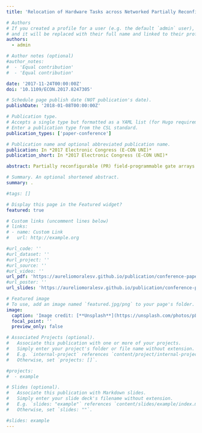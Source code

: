 ```yaml
---
title: 'Relocation of Hardware Tasks across Networked Partially Reconfigurable FPGAs'

# Authors
# If you created a profile for a user (e.g. the default `admin` user), write the username (folder name) here
# and it will be replaced with their full name and linked to their profile.
authors:
  - admin

# Author notes (optional)
#author_notes:
#  - 'Equal contribution'
#  - 'Equal contribution'

date: '2017-11-24T00:00:00Z'
doi: '10.1109/ECON.2017.8247305'

# Schedule page publish date (NOT publication's date).
publishDate: '2018-01-08T00:00:00Z'

# Publication type.
# Accepts a single type but formatted as a YAML list (for Hugo requirements).
# Enter a publication type from the CSL standard.
publication_types: ['paper-conference']

# Publication name and optional abbreviated publication name.
publication: In *2017 Electronic Congress (E-CON UNI)*
publication_short: In *2017 Electronic Congress (E-CON UNI)*

abstract: Partially reconfigurable (PR) field-programmable gate arrays (FPGAs) partition the FPGA into one static region and multiple PR regions (PRRs). This partitioning enables hardware multitasking in the PRRs, where preemption/resumption of hardware tasks requires saving/restoring the preempted task's execution context with the possibility of relocating the task's context to another PRR. Prior works address the involved challenges, providing partial solutions and imposing limitations that prevent portability of relocating tasks across networked PR FPGAs. In this work, a portable solution for flexible task preemption/resumption/relocation across networked PR FPGAs is introduced, where experimental results evaluate these operations, enabling system designers to tradeoff task/PRR granularity based on application requirements.

# Summary. An optional shortened abstract.
summary: .

#tags: []

# Display this page in the Featured widget?
featured: true

# Custom links (uncomment lines below)
# links:
# - name: Custom Link
#   url: http://example.org

#url_code: ''
#url_dataset: ''
#url_project: ''
#url_source: ''
#url_video: ''
url_pdf: 'https://aureliomoralesv.github.io/publication/conference-paper/E-CON17_morales_RHTR.pdf'
#url_poster: ''
url_slides: 'https://aureliomoralesv.github.io/publication/conference-paper/E-CON17_morales_RHTR_slides.pptx'

# Featured image
# To use, add an image named `featured.jpg/png` to your page's folder.
image:
  caption: 'Image credit: [**Unsplash**](https://unsplash.com/photos/pLCdAaMFLTE)'
  focal_point: ''
  preview_only: false

# Associated Projects (optional).
#   Associate this publication with one or more of your projects.
#   Simply enter your project's folder or file name without extension.
#   E.g. `internal-project` references `content/project/internal-project/index.md`.
#   Otherwise, set `projects: []`.

#projects:
#  - example

# Slides (optional).
#   Associate this publication with Markdown slides.
#   Simply enter your slide deck's filename without extension.
#   E.g. `slides: "example"` references `content/slides/example/index.md`.
#   Otherwise, set `slides: ""`.

#slides: example
---
```


